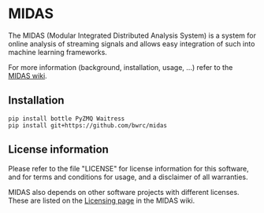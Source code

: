 MIDAS
=====

The MIDAS (Modular Integrated Distributed Analysis System) is a system
for online analysis of streaming signals and allows easy integration
of such into machine learning frameworks.

For more information (background, installation, usage, ...) refer to
the [MIDAS wiki](https://github.com/bwrc/midas/wiki).

Installation
------------
	pip install bottle PyZMQ Waitress
	pip install git+https://github.com/bwrc/midas

License information
-------------------
Please refer to the file "LICENSE" for license information for this
software, and for terms and conditions for usage, and a disclaimer of
all warranties.

MIDAS also depends on other software projects with different
licenses. These are listed on the [Licensing
page](https://github.com/bwrc/midas/wiki/Licensing) in the MIDAS wiki.
